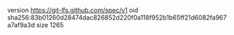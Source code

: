 version https://git-lfs.github.com/spec/v1
oid sha256:83b01260d28474dac826852d220f0a118f952b1b65ff21d6082fa967a7af9a3d
size 1265
